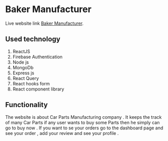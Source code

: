 # Baker Manufacturer

Live website link [Baker Manufacturer](https://baker-manufacturer-website.web.app/).

## Used technology

1. ReactJS
2. Firebase Authentication
3. Node js
4. MongoDb
5. Express js
6. React Query
7. React hooks form
8. React component library

## Functionality

The website is about Car Parts Manufacturing company . It keeps the track of many Car Parts if any user wants to buy some Parts then he simply can go to buy now . If you want to se your orders go to the dashboard page and see your order , add your review and see your profile . 
